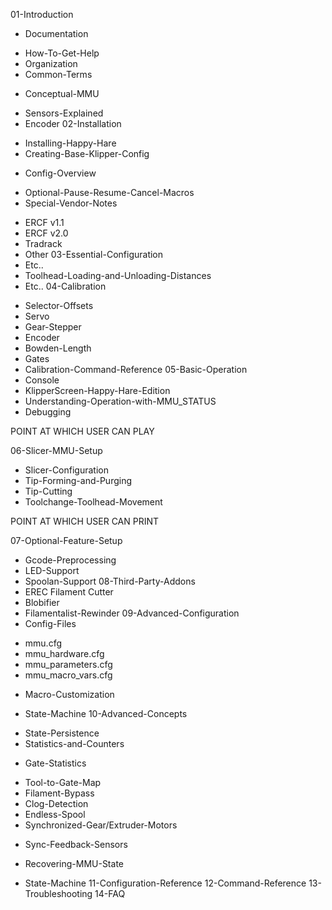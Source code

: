 01-Introduction
 - Documentation
  + How-To-Get-Help
  + Organization
  + Common-Terms
 - Conceptual-MMU
  + Sensors-Explained
  + Encoder
02-Installation
 - Installing-Happy-Hare
 - Creating-Base-Klipper-Config
  + Config-Overview
 - Optional-Pause-Resume-Cancel-Macros
 - Special-Vendor-Notes
  + ERCF v1.1
  + ERCF v2.0
  + Tradrack
  + Other
03-Essential-Configuration
  + Etc..
  + Toolhead-Loading-and-Unloading-Distances
  + Etc..
04-Calibration
 - Selector-Offsets
 - Servo
 - Gear-Stepper
 - Encoder
 - Bowden-Length
 - Gates
 - Calibration-Command-Reference
05-Basic-Operation
 - Console
 - KlipperScreen-Happy-Hare-Edition
 - Understanding-Operation-with-MMU_STATUS
 - Debugging

POINT AT WHICH USER CAN PLAY

06-Slicer-MMU-Setup
 - Slicer-Configuration
 - Tip-Forming-and-Purging
 - Tip-Cutting
 - Toolchange-Toolhead-Movement

POINT AT WHICH USER CAN PRINT

07-Optional-Feature-Setup
 - Gcode-Preprocessing
 - LED-Support
 - Spoolan-Support
08-Third-Party-Addons
 - EREC Filament Cutter
 - Blobifier
 - Filamentalist-Rewinder
09-Advanced-Configuration
 - Config-Files
  + mmu.cfg
  + mmu_hardware.cfg
  + mmu_parameters.cfg
  + mmu_macro_vars.cfg
 - Macro-Customization
  + State-Machine
10-Advanced-Concepts
 - State-Persistence
 - Statistics-and-Counters
  + Gate-Statistics
 - Tool-to-Gate-Map
 - Filament-Bypass
 - Clog-Detection
 - Endless-Spool
 - Synchronized-Gear/Extruder-Motors
  + Sync-Feedback-Sensors
 - Recovering-MMU-State
  + State-Machine
11-Configuration-Reference
12-Command-Reference
13-Troubleshooting
14-FAQ

